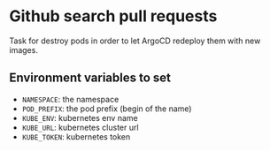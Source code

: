 # Github search pull requests

Task for destroy pods in order to let ArgoCD redeploy them with new images.

## Environment variables to set

* `NAMESPACE`: the namespace
* `POD_PREFIX`: the pod prefix (begin of the name)
* `KUBE_ENV`: kubernetes env name
* `KUBE_URL`: kubernetes cluster url
* `KUBE_TOKEN`: kubernetes token
